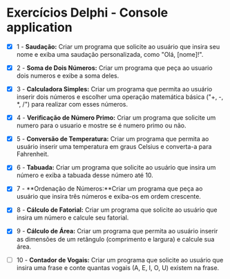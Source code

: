 # Exercícios Delphi - Console application

- [x] 1 - **Saudação:** Criar um programa que solicite ao usuário que insira seu nome e exiba uma saudação personalizada, como "Olá, [nome]!".

- [x] 2 - **Soma de Dois Números:** Criar um programa que peça ao usuario dois numeros e exibe a soma deles.

- [x] 3 - **Calculadora Simples:** Criar um programa que permita ao usuário inserir dois números e escolher uma operação matemática básica ("+, -, *, /") para realizar com esses números.

- [x] 4 - **Verificação de Número Primo:** Criar um programa que solicite um numero para o usuario e mostre se é numero primo ou não.

- [x] 5 - **Conversão de Temperatura:** Criar um programa que permita ao usuário inserir uma temperatura em graus Celsius e converta-a para Fahrenheit.

- [x] 6 - **Tabuada:** Criar um programa que solicite ao usuário que insira um número e exiba a tabuada desse número até 10.

- [x] 7 - **Ordenação de Números:**Criar um programa que peça ao usuário que insira três números e exiba-os em ordem crescente.

- [x] 8 - **Cálculo de Fatorial:** Criar um programa que solicite ao usuário que insira um número e calcule seu fatorial.

- [x] 9 - **Cálculo de Área:** Criar um programa que permita ao usuário inserir as dimensões de um retângulo (comprimento e largura) e calcule sua área.

- [ ] 10 - **Contador de Vogais:** Criar um programa que solicite ao usuário que insira uma frase e conte quantas vogais (A, E, I, O, U) existem na frase.
